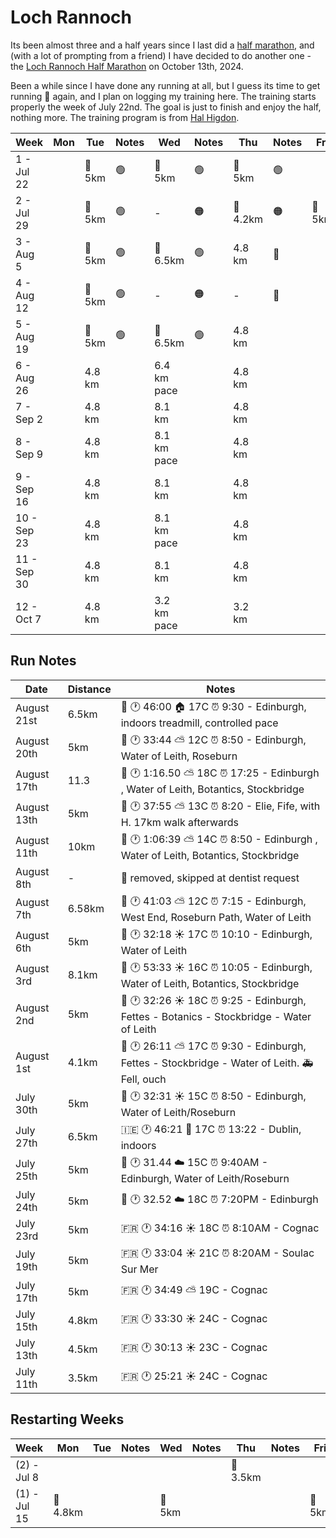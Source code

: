 # Loch Rannoch

Its been almost three and a half years since I last did a [half marathon](https://x.com/fintanr/status/1366002001054736386), and (with a lot of prompting from a friend) I have decided to do another one - the [Loch Rannoch Half Marathon](https://runnation.co.uk/r/rannochhalfmarathon2024) on October 13th, 2024. 

Been a while since I have done any running at all, but I guess its time to get running 🏃 again, and I plan on logging my training here. The training starts properly the week of July 22nd. The goal is just to finish and enjoy the half, nothing more. The training program is from [Hal Higdon](https://www.halhigdon.com/training-programs/half-marathon-training/novice-2-half-marathon/).  

| Week | Mon  | Tue    | Notes | Wed    | Notes | Thu    | Notes | Fri  | Sat    | Notes | Sun |
|-------------------|------|--------|-------|--------|-------|--------|-------|------|--------|-------|-----|
| 1 - Jul 22        |  | 🏃 5km | 🟢      | 🏃 5km | 🟢      | 🏃 5km | 🟢      |  | 🏃 6.5 km | 🟢      |     |
| 2 - Jul 29        |  | 🏃 5km | 🟢      | -|   🟠    | 🏃4.2km  |   🟠    | 🏃 5km  | 🏃 8.1 km |  🟢     |     |
| 3 - Aug 5         |  | 🏃 5km | 🟢      | 🏃 6.5km |  🟢     | 4.8 km | 🔴     | | ▶️ Sun |    🟢   |   🏃 10km  |
| 4 - Aug 12        |  | 🏃 5km | 🟢      | -|   🟠    | - |  🔴     | | 🏃 11.3 km|    🟢   |     |
| 5 - Aug 19        |  | 🏃 5km | 🟢      | 🏃 6.5km | 🟢       | 4.8 km |       | | 12.9 km|       |     |
| 6 - Aug 26        |  | 4.8 km |       | 6.4 km pace|       | 4.8 km |       | | 5-K Race |       |     |
| 7 - Sep 2         |  | 4.8 km |       | 8.1 km |       | 4.8 km |       | | 14.5 km|       |     |
| 8 - Sep 9         |  | 4.8 km |       | 8.1 km pace|       | 4.8 km |       | | 16.1 km|       |     |
| 9 - Sep 16        |  | 4.8 km |       | 8.1 km |       | 4.8 km |       | | 10-K Race |       |     |
| 10 - Sep 23       |  | 4.8 km |       | 8.1 km pace|       | 4.8 km |       | | 17.7 km|       |     |
| 11 - Sep 30       |  | 4.8 km |       | 8.1 km |       | 4.8 km |       | | 19.3 km|       |     |
| 12 - Oct 7        |  | 4.8 km |       | 3.2 km pace|       | 3.2 km |       |  | -   |       | Half    |


## Run Notes

| Date | Distance | Notes |
|---|---|---|
| August 21st | 6.5km | 🏴󠁧󠁢󠁳󠁣󠁴󠁿 🕐 46:00 🏠 17C ⏰ 9:30 - Edinburgh, indoors treadmill, controlled pace |
| August 20th | 5km | 🏴󠁧󠁢󠁳󠁣󠁴󠁿 🕐 33:44 ⛅ 12C ⏰ 8:50 - Edinburgh, Water of Leith, Roseburn |
| August 17th | 11.3 | 🏴󠁧󠁢󠁳󠁣󠁴󠁿 🕐 1:16.50 ⛅ 18C ⏰ 17:25 - Edinburgh , Water of Leith, Botantics, Stockbridge |
| August 13th | 5km | 🏴󠁧󠁢󠁳󠁣󠁴󠁿 🕐 37:55 ⛅ 13C ⏰ 8:20 - Elie, Fife, with H. 17km walk afterwards |
| August 11th | 10km | 🏴󠁧󠁢󠁳󠁣󠁴󠁿 🕐 1:06:39 ⛅ 14C ⏰ 8:50 - Edinburgh , Water of Leith, Botantics, Stockbridge |
| August 8th | - | 🦷 removed, skipped at dentist request |
| August 7th | 6.58km | 🏴󠁧󠁢󠁳󠁣󠁴󠁿 🕐 41:03 ⛅ 12C ⏰ 7:15 - Edinburgh, West End, Roseburn Path, Water of Leith |
| August 6th | 5km | 🏴󠁧󠁢󠁳󠁣󠁴󠁿 🕐 32:18 ☀️ 17C ⏰ 10:10 - Edinburgh, Water of Leith |
| August 3rd | 8.1km | 🏴󠁧󠁢󠁳󠁣󠁴󠁿 🕐 53:33 ☀️ 16C ⏰ 10:05 - Edinburgh, Water of Leith, Botantics, Stockbridge | 
| August 2nd | 5km | 🏴󠁧󠁢󠁳󠁣󠁴󠁿 🕐 32:26 ☀️ 18C ⏰ 9:25 - Edinburgh, Fettes - Botanics - Stockbridge - Water of Leith |
| August 1st | 4.1km | 🏴󠁧󠁢󠁳󠁣󠁴󠁿 🕐 26:11 ⛅ 17C ⏰ 9:30 - Edinburgh, Fettes - Stockbridge - Water of Leith. 🚑 Fell, ouch |
| July 30th | 5km | 🏴󠁧󠁢󠁳󠁣󠁴󠁿 🕐 32:31 ☀️ 15C ⏰ 8:50 - Edinburgh, Water of Leith/Roseburn | 
| July 27th | 6.5km | 🇮🇪 🕐 46:21 🏨 17C ⏰ 13:22 - Dublin, indoors |
| July 25th | 5km | 🏴󠁧󠁢󠁳󠁣󠁴󠁿 🕐 31.44 ☁️ 15C ⏰ 9:40AM - Edinburgh, Water of Leith/Roseburn |
| July 24th | 5km | 🏴󠁧󠁢󠁳󠁣󠁴󠁿 🕐 32.52 ☁️ 18C ⏰ 7:20PM - Edinburgh |
| July 23rd | 5km | 🇫🇷 🕐 34:16 ☀️ 18C ⏰ 8:10AM - Cognac |
| July 19th | 5km | 🇫🇷 🕐 33:04 ☀️ 21C ⏰ 8:20AM - Soulac Sur Mer |
| July 17th | 5km | 🇫🇷 🕐 34:49 ⛅ 19C - Cognac|
| July 15th | 4.8km | 🇫🇷 🕐 33:30 ☀️ 24C - Cognac |
| July 13th | 4.5km | 🇫🇷 🕐 30:13 ☀️ 23C - Cognac |
| July 11th | 3.5km | 🇫🇷 🕐 25:21 ☀️ 24C - Cognac |

## Restarting Weeks

| Week | Mon  | Tue    | Notes | Wed    | Notes | Thu    | Notes | Fri  | Sat    | Notes | Sun |
|-------------------|------|--------|-------|--------|-------|--------|-------|------|--------|-------|-----|
| (2) - Jul 8        |  |  |       |  |       | 🏃 3.5km  |     |  | 🏃 4.5km |       |     |
| (1) - Jul 15        | 🏃 4.8km | |       | 🏃 5km |       |  |       | 🏃 5km |  |       |     |
